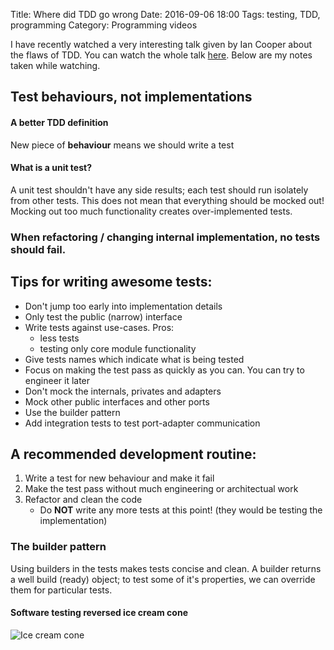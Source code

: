 Title: Where did TDD go wrong
Date: 2016-09-06 18:00
Tags: testing, TDD, programming
Category: Programming videos

I have recently watched a very interesting talk given by Ian Cooper about the flaws of TDD. You can watch the whole talk [here](https://vimeo.com/68375232). Below are my notes taken while watching.

## Test behaviours, not implementations

#### A better TDD definition
New piece of **behaviour** means we should write a test

#### What is a unit test?
A unit test shouldn't have any side results; each test should run isolately from other tests. This does not mean that everything should be mocked out! Mocking out too much functionality creates over-implemented tests.

### When refactoring / changing internal implementation, no tests should fail.


## Tips for writing awesome tests:
* Don't jump too early into implementation details
* Only test the public (narrow) interface
* Write tests against use-cases. Pros:
    * less tests
    * testing only core module functionality
* Give tests names which indicate what is being tested
* Focus on making the test pass as quickly as you can. You can try to engineer it later
* Don't mock the internals, privates and adapters
* Mock other public interfaces and other ports
* Use the builder pattern
* Add integration tests to test port-adapter communication

## A recommended development routine:
1. Write a test for new behaviour and make it fail
2. Make the test pass without much engineering or architectual work
3. Refactor and clean the code
    * Do **NOT** write any more tests at this point! (they would be testing the implementation)

### The builder pattern
Using builders in the tests makes tests concise and clean. A builder returns a well build (ready) object; to test some of it's properties, we can override them for particular tests.

#### Software testing reversed ice cream cone
![Ice cream cone]({filename}/images/tests.png)
